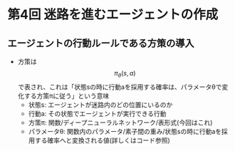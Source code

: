 # 第4回 迷路を進むエージェントの作成

## エージェントの行動ルールである方策の導入
- 方策は$$\pi_\theta(s, a)$$で表され、これは「状態sの時に行動aを採用する確率は、パラメータθで変化する方策πに従う」という意味
   - 状態s: エージェントが迷路内のどの位置にいるのか
   - 行動a: その状態でエージェントが実行できる行動
   - 方策π: 関数/ディープニューラルネットワーク/表形式(今回はこれ)
   - パラメータθ: 関数内のパラメータ/素子間の重み/状態sの時に行動aを採用する確率へと変換される値(詳しくはコード参照)
